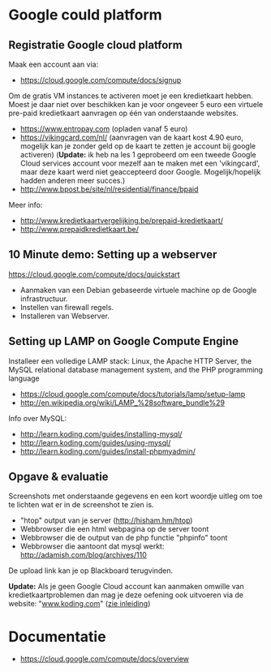 # Google could platform

## Registratie Google cloud platform
Maak een account aan via:
 * https://cloud.google.com/compute/docs/signup

Om de gratis VM instances te activeren moet je een kredietkaart hebben.
Moest je daar niet over beschikken kan je voor ongeveer 5 euro een virtuele pre-paid kredietkaart aanvragen op één van onderstaande websites.
 * https://www.entropay.com (opladen vanaf 5 euro)
 * https://vikingcard.com/nl/ (aanvragen van de kaart kost 4.90 euro, mogelijk kan je zonder geld op de kaart te zetten je account bij google activeren) (**Update:** ik heb na les 1 geprobeerd om een tweede Google Cloud services account voor mezelf aan te maken met een 'vikingcard', maar deze kaart werd niet geaccepteerd door Google. Mogelijk/hopelijk hadden anderen meer succes.)
 * http://www.bpost.be/site/nl/residential/finance/bpaid

Meer info:
 * http://www.kredietkaartvergelijking.be/prepaid-kredietkaart/
 * http://www.prepaidkredietkaart.be/

## 10 Minute demo: Setting up a webserver
https://cloud.google.com/compute/docs/quickstart
 * Aanmaken van een Debian gebaseerde virtuele machine op de Google infrastructuur.
 * Instellen van firewall regels.
 * Installeren van Webserver.

## Setting up LAMP on Google Compute Engine
Installeer een volledige LAMP stack: Linux, the Apache HTTP Server, the MySQL relational database management system, and the PHP programming language

 * https://cloud.google.com/compute/docs/tutorials/lamp/setup-lamp
 * http://en.wikipedia.org/wiki/LAMP_%28software_bundle%29

Info over MySQL:
 * http://learn.koding.com/guides/installing-mysql/
 * http://learn.koding.com/guides/using-mysql/
 * http://learn.koding.com/guides/install-phpmyadmin/

## Opgave & evaluatie
Screenshots met onderstaande gegevens en een kort woordje uitleg om toe te lichten wat er in de screenshot te zien is.
 * "htop" output van je server (http://hisham.hm/htop)
 * Webbrowser die een html webpagina op de server toont
 * Webbrowser die de output van de php functie "phpinfo" toont
 * Webbrowser die aantoont dat mysql werkt: http://adamish.com/blog/archives/110

De upload link kan je op Blackboard terugvinden.

**Update:** Als je geen Google Cloud account kan aanmaken omwille van kredietkaartproblemen dan mag je deze oefening ook uitvoeren via de website: "www.koding.com" ([zie inleiding](inleiding.md))


# Documentatie
 * https://cloud.google.com/compute/docs/overview